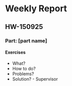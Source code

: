 # Weekly Report
## HW-150925

### Part: [part name]

#### Exercises <number>
+ What?
+ How to do?
+ Problems?
+ Solution? - Supervisor